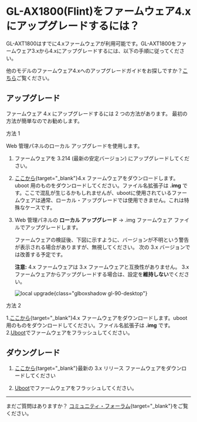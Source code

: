 # GL-AX1800(Flint)をファームウェア4.xにアップグレードするには？

GL-AXT1800はすでに4.xファームウェアが利用可能です。GL-AXT1800をファームウェア3.xから4.xにアップグレードするには、以下の手順に従ってください。

他のモデルのファームウェア4.xへのアップグレードガイドをお探しですか？[こちら](upgrade_to_4.md)ご覧ください。

## アップグレード

ファームウェア 4.x にアップグレードするには 2 つの方法があります。 最初の方法が簡単なのでお勧めします。

方法 1

Web 管理パネルのローカル アップグレードを使用します。

1. ファームウェアを 3.214 (最新の安定バージョン) にアップグレードしてください。

2.  [ここから](https://dl.gl-inet.com/?model=ax1800){target="_blank"}4.x ファームウェアをダウンロードします。uboot 用のものをダウンロードしてください。ファイル名拡張子は **.img** です。ここで混乱が生じるかもしれませんが、ubootに使用されているファームウェアは通常、ローカル・アップグレードでは使用できません。これは特殊なケースです。

3. Web 管理パネルの **ローカル アップグレード** -> .img ファームウェア ファイルでアップグレードします。

    ファームウェアの検証後、下図に示すように、バージョンが不明という警告が表示される場合がありますが、無視してください。 次の 3.x バージョンでは改善する予定です。

    **注意:** 4.x ファームウェアは 3.x ファームウェアと互換性がありません。 3.x ファームウェアからアップグレードする場合は、設定を**維持しない**でください。

    ![local upgrade](https://static.gl-inet.com/docs/router/en/4/tutorials/gl-ax1800_upgrade_to_4/ax1800_upgrade_4.png){class="glboxshadow gl-90-desktop"}

方法 2

1.[ここから](https://dl.gl-inet.com/?model=ax1800){target="_blank"}4.x ファームウェアをダウンロードします。uboot 用のものをダウンロードしてください。ファイル名拡張子は **.img** です。
2.[Uboot](debrick.md)でファームウェアをフラッシュしてください。

## ダウングレード

1. [ここから](https://dl.gl-inet.com/?model=ax1800){target="_blank"}最新の 3.x リリース ファームウェアをダウンロードしてください

2. [Uboot](debrick.md)でファームウェアをフラッシュしてください。

---

まだご質問はありますか？ [コミュニティ・フォーラム](https://forum.gl-inet.com){target="_blank"}をご覧ください。
